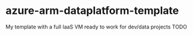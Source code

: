 # azure-arm-dataplatform-template
My template with a full IaaS VM ready to work for dev/data projects
TODO
